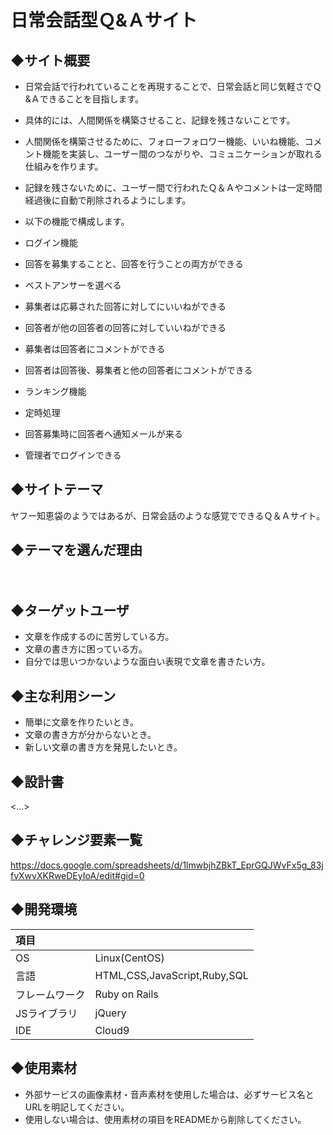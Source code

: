 # **日常会話型Ｑ&Ａサイト**

## ◆サイト概要
* 日常会話で行われていることを再現することで、日常会話と同じ気軽さでＱ&Ａできることを目指します。
* 具体的には、人間関係を構築させること、記録を残さないことです。
* 人間関係を構築させるために、フォローフォロワー機能、いいね機能、コメント機能を実装し、ユーザー間のつながりや、コミュニケーションが取れる仕組みを作ります。
* 記録を残さないために、ユーザー間で行われたＱ＆Ａやコメントは一定時間経過後に自動で削除されるようにします。

* 以下の機能で構成します。
* ログイン機能
* 回答を募集することと、回答を行うことの両方ができる
* ベストアンサーを選べる
* 募集者は応募された回答に対してにいいねができる
* 回答者が他の回答者の回答に対していいねができる
* 募集者は回答者にコメントができる
* 回答者は回答後、募集者と他の回答者にコメントができる
* ランキング機能
* 定時処理
* 回答募集時に回答者へ通知メールが来る
* 管理者でログインできる

## ◆サイトテーマ
ヤフー知恵袋のようではあるが、日常会話のような感覚でできるＱ＆Ａサイト。

## ◆テーマを選んだ理由
　

## ◆ターゲットユーザ



* 文章を作成するのに苦労している方。
* 文章の書き方に困っている方。
* 自分では思いつかないような面白い表現で文章を書きたい方。

## ◆主な利用シーン
* 簡単に文章を作りたいとき。
* 文章の書き方が分からないとき。
* 新しい文章の書き方を発見したいとき。

## ◆設計書
<...>

## ◆チャレンジ要素一覧
<https://docs.google.com/spreadsheets/d/1lmwbjhZBkT_EprGQJWvFx5g_83jfvXwvXKRweDEyIoA/edit#gid=0>

## ◆開発環境
|項目| |
|:----|:----|
|OS|Linux(CentOS)|
|言語|HTML,CSS,JavaScript,Ruby,SQL|
|フレームワーク|Ruby on Rails|
|JSライブラリ|jQuery|
|IDE|Cloud9|

## ◆使用素材
- 外部サービスの画像素材・音声素材を使用した場合は、必ずサービス名とURLを明記してください。
- 使用しない場合は、使用素材の項目をREADMEから削除してください。
